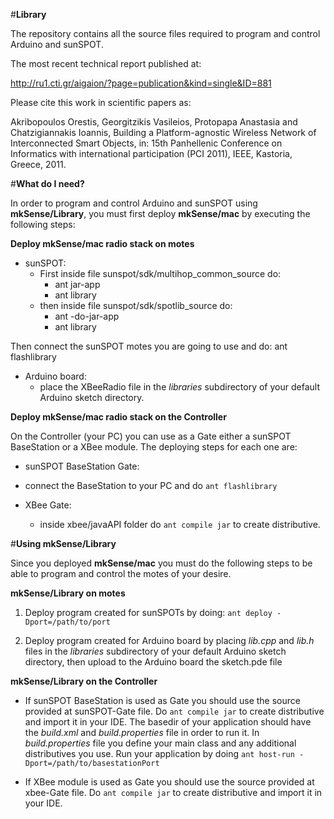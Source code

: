 #**Library**

The repository contains all the source files required to program and control Arduino and sunSPOT. 


The most recent technical report published at:

http://ru1.cti.gr/aigaion/?page=publication&kind=single&ID=881

Please cite this work in scientific papers as:

Akribopoulos Orestis, Georgitzikis Vasileios, Protopapa Anastasia and Chatzigiannakis Ioannis, Building a Platform-agnostic Wireless Network of Interconnected Smart Objects, in: 15th Panhellenic Conference on Informatics with international 
participation (PCI 2011), IEEE, Kastoria, Greece, 2011.


#**What do I need?**

In order to program and control Arduino and sunSPOT using **mkSense/Library**, you must first deploy **mkSense/mac** by executing the following steps: 

**Deploy mkSense/mac radio stack on motes**

 * sunSPOT: 
   * First inside file sunspot/sdk/multihop_common_source do: 
      * ant jar-app
      * ant library
   * then inside file sunspot/sdk/spotlib_source do: 
      * ant -do-jar-app
      * ant library

Then connect the sunSPOT motes you are going to use and do: ant flashlibrary 

 * Arduino board: 
   * place the XBeeRadio file in the *libraries* subdirectory of your default Arduino sketch directory.

**Deploy mkSense/mac radio stack on the Controller**

On the Controller (your PC) you can use as a Gate either a sunSPOT BaseStation or a XBee module. The deploying steps for each one are:

* sunSPOT BaseStation Gate: 
 * connect the BaseStation to your PC and do ```ant flashlibrary``` 

* XBee Gate: 
  * inside xbee/javaAPI folder do ```ant compile jar``` to create distributive.

#**Using mkSense/Library**

Since you deployed **mkSense/mac** you must do the following steps to be able to program and control the motes of your desire.  

**mkSense/Library on motes**

1. Deploy program created for sunSPOTs by doing:
 ``` ant deploy -Dport=/path/to/port ``` 

2. Deploy program created for Arduino board by placing *lib.cpp* and *lib.h* files in the *libraries* subdirectory of your default Arduino sketch directory, then upload to the Arduino board the sketch.pde file

**mkSense/Library on the Controller**

* If sunSPOT BaseStation is used as Gate you should use the source provided at sunSPOT-Gate file. Do ```ant compile jar``` to create distributive and import it in your IDE. The basedir of your application should have the *build.xml* and *build.properties* file in order to run it. In *build.properties* file you define your main class and any additional distributives you use. Run your application by doing ``` ant host-run -Dport=/path/to/basestationPort ```

* If XBee module is used as Gate you should use the source provided at xbee-Gate file. Do ```ant compile jar``` to create distributive and import it in your IDE. 



 
  
